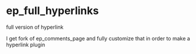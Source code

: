 # ep_full_hyperlinks
full version of hyperlink

I get fork of ep_comments_page and fully customize that in order to make a hyperlink plugin
